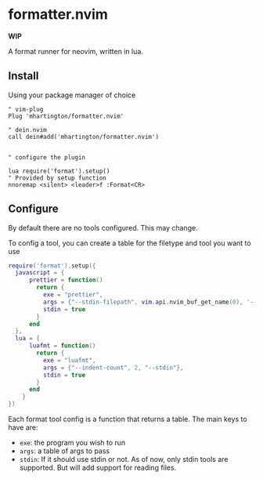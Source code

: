 # formatter.nvim

**WIP**

A format runner for neovim, written in lua.

## Install

Using your package manager of choice

```vim
" vim-plug
Plug 'mhartington/formatter.nvim'

" dein.nvim
call dein#add('mhartington/formatter.nvim')


" configure the plugin

lua require('format').setup()
" Provided by setup function
nnoremap <silent> <leader>f :Format<CR>
```

## Configure

By default there are no tools configured. This may change.

To config a tool, you can create a table for the filetype and tool you want to use

```lua
require('format').setup({
  javascript = {
      prettier = function()
        return {
          exe = "prettier",
          args = {"--stdin-filepath", vim.api.nvim_buf_get_name(0), '--single-quote'},
          stdin = true
        }
      end
  },
  lua = {
      luafmt = function()
        return {
          exe = "luafmt",
          args = {"--indent-count", 2, "--stdin"},
          stdin = true
        }
      end
    }
})
```

Each format tool config is a function that returns a table.
The main keys to have are:

- `exe`: the program you wish to run
- `args`: a table of args to pass
- `stdin`: If it should use stdin or not. As of now, only stdin tools are supported. But will add support for reading files.
